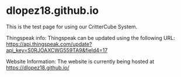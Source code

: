 # dlopez18.github.io
This is the test page for using our CritterCube System.


Thingspeak info:
Thingspeak can be updated using the following URL:
https://api.thingspeak.com/update?api_key=S0RJOAXCWG559TA9&field4=17


Website Information:
The website is currently being hosted at https://dlopez18.github.io/
